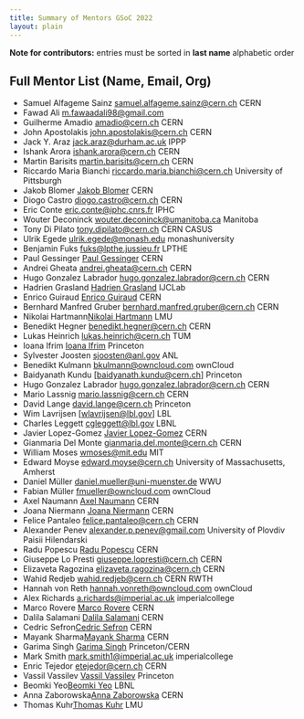 ```yaml
---
title: Summary of Mentors GSoC 2022
layout: plain
---
```


**Note for contributors:** entries must be sorted in **last name** alphabetic order

## Full Mentor List (Name, Email, Org)
* Samuel Alfageme Sainz [samuel.alfageme.sainz@cern.ch](mailto:samuel.alfageme.sainz@cern.ch) CERN
* Fawad Ali [m.fawaadali98@gmail.com](mailto:m.fawaadali98@gmail.com)
* Guilherme Amadio [amadio@cern.ch](mailto:amadio@cern.ch) CERN
* John Apostolakis [john.apostolakis@cern.ch](mailto:john.apostolakis@cern.ch) CERN
* Jack Y. Araz [jack.araz@durham.ac.uk](mailto:jack.araz@durham.ac.uk) IPPP
* Ishank Arora [ishank.arora@cern.ch](mailto:ishank.arora@cern.ch) CERN
* Martin Barisits [martin.barisits@cern.ch](mailto:martin.barisits@cern.ch) CERN
* Riccardo Maria Bianchi [riccardo.maria.bianchi@cern.ch](mailto:riccardo.maria.bianchi@cern.ch) University of Pittsburgh
* Jakob Blomer [Jakob Blomer](mailto:jblomer@cern.ch) CERN
* Diogo Castro [diogo.castro@cern.ch](mailto:diogo.castro@cern.ch) CERN
* Eric Conte [eric.conte@iphc.cnrs.fr](mailto:eric.conte@iphc.cnrs.fr) IPHC
* Wouter Deconinck [wouter.deconinck@umanitoba.ca](mailto:wouter.deconinck@umanitoba.ca) Manitoba
* Tony Di Pilato [tony.dipilato@cern.ch](mailto:tony.dipilato@cern.ch) CERN CASUS
* Ulrik Egede [ulrik.egede@monash.edu](mailto:ulrik.egede@monash.edu) monashuniversity
* Benjamin Fuks [fuks@lpthe.jussieu.fr](mailto:fuks@lpthe.jussieu.fr) LPTHE
* Paul Gessinger [Paul Gessinger](mailto:paul.gessinger@cern.ch) CERN
* Andrei Gheata [andrei.gheata@cern.ch](mailto:andrei.gheata@cern.ch) CERN
* Hugo Gonzalez Labrador [hugo.gonzalez.labrador@cern.ch](mailto:hugo.gonzalez.labrador@cern.ch) CERN
* Hadrien Grasland [Hadrien Grasland](mailto:hadrien.grasland@ijclab.in2p3.fr) IJCLab
* Enrico Guiraud [Enrico Guiraud](mailto:enrico.guiraud@cern.ch) CERN
* Bernhard Manfred Gruber [bernhard.manfred.gruber@cern.ch](mailto:bernhard.manfred.gruber@cern.ch) CERN
* Nikolai Hartmann[Nikolai Hartmann](mailto:nikolai.hartmann@physik.uni-muenchen.de) LMU
* Benedikt Hegner [benedikt.hegner@cern.ch](mailto:benedikt.hegner@cern.ch) CERN
* Lukas Heinrich [lukas.heinrich@cern.ch](mailto:lukas.heinrich@cern.ch) TUM
* Ioana Ifrim [Ioana Ifrim](mailto:ioana.ifrim@cern.ch) Princeton
* Sylvester Joosten [sjoosten@anl.gov](mailto:sjoosten@anl.gov) ANL
* Benedikt Kulmann [bkulmann@owncloud.com](mailto:bkulmann@owncloud.com) ownCloud
* Baidyanath Kundu [baidyanath.kundu@cern.ch] Princeton
* Hugo Gonzalez Labrador [hugo.gonzalez.labrador@cern.ch](mailto:hugo.gonzalez.labrador@cern.ch) CERN
* Mario Lassnig [mario.lassnig@cern.ch](mailto:mario.lassnig@cern.ch) CERN
* David Lange [david.lange@cern.ch](mailto:david.lange@cern.ch) Princeton
* Wim Lavrijsen [wlavrijsen@lbl.gov] LBL
* Charles Leggett [cgleggett@lbl.gov](mailto:cgleggett@lbl.gov) LBNL
* Javier Lopez-Gomez [Javier Lopez-Gomez](mailto:j.lopez@cern.ch) CERN
* Gianmaria Del Monte [gianmaria.del.monte@cern.ch](mailto:gianmaria.del.monte@cern.ch) CERN
* William Moses [wmoses@mit.edu](mailto:wmoses@mit.edu) MIT
* Edward Moyse [edward.moyse@cern.ch](mailto:edward.moyse@cern.ch) University of Massachusetts, Amherst
* Daniel Müller [daniel.mueller@uni-muenster.de](mailto:daniel.mueller@uni-muenster.de) WWU
* Fabian Müller [fmueller@owncloud.com](mailto:fmueller@owncloud.com) ownCloud
* Axel Naumann [Axel Naumann](mailto:Axel.Naumann@cern.ch) CERN
* Joana Niermann [Joana Niermann](mailto:joana.niermann@cern.ch) CERN
* Felice Pantaleo [felice.pantaleo@cern.ch](mailto:felice.pantaleo@cern.ch) CERN
* Alexander Penev [alexander.p.penev@gmail.com](mailto:alexander.p.penev@gmail.com) University of Plovdiv Paisii Hilendarski
* Radu Popescu [Radu Popescu](mailto:radu.popescu@cern.ch) CERN
* Giuseppe Lo Presti [giuseppe.lopresti@cern.ch](mailto:giuseppe.lopresti@cern.ch) CERN
* Elizaveta Ragozina [elizaveta.ragozina@cern.ch](mailto:elizaveta.ragozina@cern.ch) CERN
* Wahid Redjeb [wahid.redjeb@cern.ch](mailto:wahid.redjeb@cern.ch) CERN RWTH
* Hannah von Reth [hannah.vonreth@owncloud.com](mailto:hannah.vonreth@owncloud.com) ownCloud
* Alex Richards [a.richards@imperial.ac.uk](mailto:a.richards@imperial.ac.uk) imperialcollege
* Marco Rovere [Marco Rovere](mailto:marco.rovere@cern.ch) CERN
* Dalila Salamani [Dalila Salamani](mailto:dalila.salamani@cern.ch) CERN
* Cedric Sefron[Cedric Sefron](mailto:cedric.sefron@cern.ch) CERN
* Mayank Sharma[Mayank Sharma](mailto:mayank.sharma@cern.ch) CERN
* Garima Singh [Garima Singh](mailto:garima.singh@cern.ch) Princeton/CERN
* Mark Smith [mark.smith1@imperial.ac.uk](mailto:mark.smith1@imperial.ac.uk) imperialcollege
* Enric Tejedor [etejedor@cern.ch](mailto:etejedor@cern.ch) CERN
* Vassil Vassilev [Vassil Vassilev](mailto:vvasilev@cern.ch) Princeton
* Beomki Yeo[Beomki Yeo](mailto:beomki.yeo@berkeley.edu) LBNL
* Anna Zaborowska[Anna Zaborowska](mailto:anna.zaborowska@cern.ch) CERN
* Thomas Kuhr[Thomas Kuhr](mailto:Thomas.Kuhr@lmu.de) LMU


